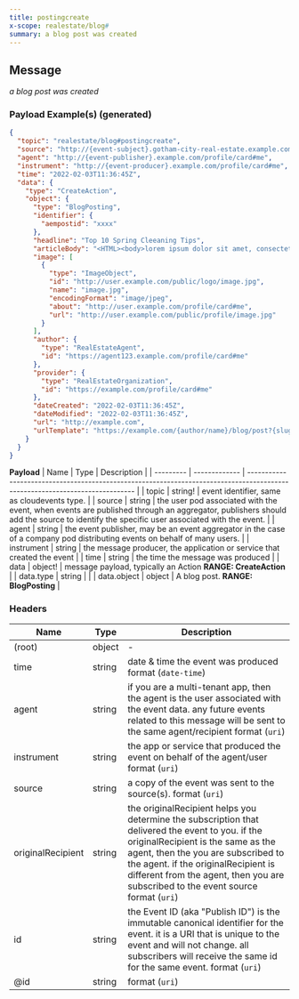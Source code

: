 ```yaml
---
title: postingcreate
x-scope: realestate/blog#
summary: a blog post was created
---
```


## Message

_a blog post was created_

### Payload Example(s) (generated)

```json
{
  "topic": "realestate/blog#postingcreate",
  "source": "http://{event-subject}.gotham-city-real-estate.example.com/profile/card#me",
  "agent": "http://{event-publisher}.example.com/profile/card#me",
  "instrument": "http://{event-producer}.example.com/profile/card#me",
  "time": "2022-02-03T11:36:45Z",
  "data": {
    "type": "CreateAction",
    "object": {
      "type": "BlogPosting",
      "identifier": {
        "aempostid": "xxxx"
      },
      "headline": "Top 10 Spring Cleeaning Tips",
      "articleBody": "<HTML><body>lorem ipsum dolor sit amet, consectetur adipiscing</body></HTML>",
      "image": [
        {
          "type": "ImageObject",
          "id": "http://user.example.com/public/logo/image.jpg",
          "name": "image.jpg",
          "encodingFormat": "image/jpeg",
          "about": "http://user.example.com/profile/card#me",
          "url": "http://user.example.com/public/profile/image.jpg"
        }
      ],
      "author": {
        "type": "RealEstateAgent",
        "id": "https://agent123.example.com/profile/card#me"
      },
      "provider": {
        "type": "RealEstateOrganization",
        "id": "https://example.com/profile/card#me"
      },
      "dateCreated": "2022-02-03T11:36:45Z",
      "dateModified": "2022-02-03T11:36:45Z",
      "url": "http://example.com",
      "urlTemplate": "https://example.com/{author/name}/blog/post?{slug}"
    }
  }
}
```

**Payload**
| Name | Type | Description |
| --------- | ------------- | ---------------------------------------------------------------------------------------------------------------------------- |
| topic | string! | event identifier, same as cloudevents type. |
| source | string<uri> | the user pod associated with the event, when events are published through an aggregator, publishers should add the source to identify the specific user associated with the event. |
| agent | string<uri> | the event publisher, may be an event aggregator in the case of a company pod distributing events on behalf of many users. |
| instrument | string<uri> | the message producer, the application or service that created the event |
| time | string<date-time> | the time the message was produced |
| data | object! | message payload, typically an Action **RANGE: CreateAction** |
| data.type | string | |
| data.object | object | A blog post. **RANGE: BlogPosting** |

### Headers

| Name              | Type   | Description                                                                                                                                                                                                                                                                                               |
| ----------------- | ------ | --------------------------------------------------------------------------------------------------------------------------------------------------------------------------------------------------------------------------------------------------------------------------------------------------------- |
| (root)            | object | -                                                                                                                                                                                                                                                                                                         |
| time              | string | date & time the event was produced format (`date-time`)                                                                                                                                                                                                                                                   |
| agent             | string | if you are a multi-tenant app, then the agent is the user associated with the event data. any future events related to this message will be sent to the same agent/recipient format (`uri`)                                                                                                               |
| instrument        | string | the app or service that produced the event on behalf of the agent/user format (`uri`)                                                                                                                                                                                                                     |
| source            | string | a copy of the event was sent to the source(s). format (`uri`)                                                                                                                                                                                                                                             |
| originalRecipient | string | the originalRecipient helps you determine the subscription that delivered the event to you. if the originalRecipient is the same as the agent, then the you are subscribed to the agent. if the originalRecipient is different from the agent, then you are subscribed to the event source format (`uri`) |
| id                | string | the Event ID (aka "Publish ID") is the immutable canonical identifier for the event. it is a URI that is unique to the event and will not change. all subscribers will receive the same id for the same event. format (`uri`)                                                                             |
| @id               | string | format (`uri`)                                                                                                                                                                                                                                                                                            |
